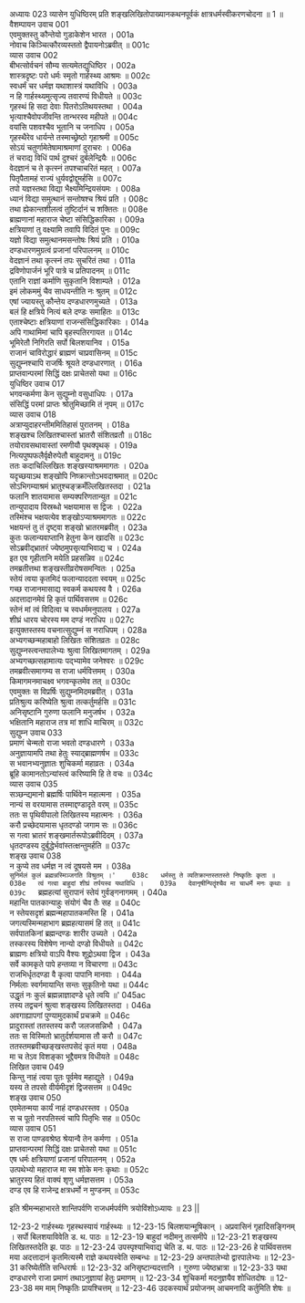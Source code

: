 अध्यायः 023
व्यासेन युधिष्ठिरम् प्रति शङ्खलिखितोपाख्यानकथनपूर्वकं क्षात्रधर्मस्वीकरणचोदना ॥ 1 ॥
वैशम्पायन उवाच 	001  
एवमुक्तस्तु कौन्तेयो गुडाकेशेन भारत ।	001a  
नोवाच किञ्चित्कौरव्यस्ततो द्वैपायनोऽब्रवीत् ॥	001c  
व्यास उवाच 	002  
बीभत्सोर्वचनं सौम्य सत्यमेतद्युधिष्ठिर ।	002a  
शास्त्रदृष्टः परो धर्मः स्मृतो गार्हस्थ्य आश्रमः ॥	002c  
स्वधर्मं चर धर्मज्ञ यथाशास्त्रं यथाविधि ।	003a  
न हि गार्हस्थ्यमुत्सृज्य तवारण्यं विधीयते ॥	003c  
गृहस्थं हि सदा देवाः पितरोऽतिथयस्तथा ।	004a  
भृत्याश्चैवोपजीवन्ति तान्भरस्व महीपते ॥	004c  
वयांसि पशवश्चैव भूतानि च जनाधिप ।	005a  
गृहस्थैरेव धार्यन्ते तस्माच्छ्रेष्ठो गृहाश्रमी ॥	005c  
सोऽयं चतुर्णामेतेषामाश्रमाणां दुराचरः ।	006a  
तं चराद्य विधिं पार्थ दुश्चरं दुर्बलेन्द्रियैः ॥	006c  
वेदज्ञानं च ते कृत्स्नं तपश्चाचरितं महत् ।	007a  
पितृपैतामहं राज्यं धुर्यवद्वोद्दुमर्हसि ॥	007c  
तपो यज्ञस्तथा विद्या भैक्ष्यमिन्द्रियसंयमः ।	008a  
ध्यानं विद्या समुत्थानं सन्तोषश्च श्रियं प्रति ।	008c  
तथा ह्येकान्तशीलत्वं तुष्टिर्दानं च शक्तितः ॥	008e  
ब्राह्मणानां महाराज चेष्टा संसिद्धिकारिका ।	009a  
क्षत्रियाणां तु वक्ष्यामि तवापि विदितं पुनः ॥	009c  
यज्ञो विद्या समुत्थानमसन्तोषः श्रियं प्रति ।	010a  
दण्डधारणमुग्रत्वं प्रजानां परिपालनम् ॥	010c  
वेदज्ञानं तथा कृत्स्नं तपः सुचरितं तथा ।	011a  
द्रविणोपार्जनं भूरि पात्रे च प्रतिपादनम् ॥	011c  
एतानि राज्ञां कर्माणि सुकृतानि विशाम्पते ।	012a  
इमं लोकममुं चैव साधयन्तीति नः श्रुतम् ॥	012c  
एषां ज्यायस्तु कौन्तेय दण्डधारणमुच्यते ।	013a  
बलं हि क्षत्रिये नित्यं बले दण्डः समाहितः ॥	013c  
एताश्चेष्टाः क्षत्रियाणां राजन्संसिद्धिकारिकाः ।	014a  
अपि गाथामिमां चापि बृहस्पतिरगायत ॥	014c  
भूमिरेतौ निगिरति सर्पो बिलशयानिव ।	015a  
राजानं चाविरोद्धारं ब्राह्मणं चाप्रवासिनम् ॥	015c  
सुद्युम्नश्चापि राजर्षिः श्रूयते दण्डधारणात् ।	016a  
प्राप्तवान्परमां सिद्धिं दक्षः प्राचेतसो यथा ॥	016c  
युधिष्ठिर उवाच 	017  
भगवन्कर्मणा केन सुद्युम्नो वसुधाधिपः ।	017a  
संसिद्धिं परमां प्राप्तः श्रोतुमिच्छामि तं नृपम् ॥	017c  
व्यास उवाच 	018  
अत्राप्युदाहरन्तीममितिहासं पुरातनम् ।	018a  
शङ्खश्च लिखितश्चास्तां भ्रातरौ संशितव्रतौ ॥	018c  
तयोरावसथावास्तां रमणीयौ पृथक्पृथक् ।	019a  
नित्यपुष्पफलैर्वृक्षैरुपेतौ बाहुदामनु ॥	019c  
ततः कदाचिल्लिखितः शङ्खस्याश्रममागतः ।	020a  
यदृच्छयाऽथ शङ्खोपि निष्क्रान्तोऽभवदाश्रमात् ॥	020c  
सोऽभिगम्याश्रमं भ्रातुश्चङ्क्रमँल्लिखितस्तदा ।	021a  
फलानि शातयामास सम्यक्परिणतान्युत ॥	021c  
तान्युपादाय विस्रब्धो भक्षयामास स द्विजः ।	022a  
तस्मिंश्च भक्षयत्येव शङ्खोऽप्याश्रममागतः ॥	022c  
भक्षयन्तं तु तं दृष्ट्वा शङ्खो भ्रातरमब्रवीत् ।	023a  
कुतः फलान्यवाप्तानि हेतुना केन खादसि ॥	023c  
सोऽब्रवीद्भ्रातरं ज्येष्ठमुपसृत्याभिवाद्य च ।	024a  
इत एव गृहीतानि मयेति प्रहसन्निव ॥	024c  
तमब्रतीत्तथा शङ्खस्तीव्ररोषसमन्वितः ।	025a  
स्तेयं त्वया कृतमिदं फलान्याददता स्वयम् ॥	025c  
गच्छ राजानमासाद्य स्वकर्म कथयस्व वै ।	026a  
अदत्तादानमेवं हि कृतं पार्थिवसत्तम ॥	026c  
स्तेनं मां त्वं विदित्वा च स्वधर्ममनुपालय ।	027a  
शीघ्रं धारय चोरस्य मम दण्डं नराधिप ॥	027c  
इत्युक्तस्तस्य वचनात्सुद्युम्नं स नराधिपम् ।	028a  
अभ्यगच्छन्महाबाहो लिखितः संशितव्रतः ॥	028c  
सुद्युम्नस्त्वन्तपालेभ्यः श्रुत्वा लिखितमागतम् ।	029a  
अभ्यगच्छत्सहामात्यः पद्भ्यामेव जनेश्वरः ॥	029c  
तमब्रवीत्समागम्य स राजा धर्मवित्तमम् ।	030a  
किमागमनमाचक्ष्व भगवन्कृतमेव तत् ॥	030c  
एवमुक्तः स विप्रर्षिः सुद्युम्नमिदमब्रवीत् ।	031a  
प्रतिश्रुत्य करिष्येति श्रुत्वा तत्कर्तुमर्हसि ॥	031c  
अनिसृष्टानि गुरुणा फलानि मनुजर्षभ ।	032a  
भक्षितानि महाराज तत्र मां शाधि माचिरम् ॥	032c  
सुद्युम्न उवाच 	033  
प्रमाणं चेन्मतो राजा भवतो दण्डधारणे ।	033a  
अनुज्ञायामपि तथा हेतुः स्याद्ब्राह्मणर्षभ ॥	033c  
स भवानभ्यनुज्ञातः शुचिकर्मा महाव्रतः ।	034a  
ब्रूहि कामानतोऽन्यांस्त्वं करिष्यामि हि ते वचः ॥	034c  
व्यास उवाच 	035  
सञ्छन्द्यमानो ब्रह्मर्षिः पार्थिवेन महात्मना ।	035a  
नान्यं स वरयामास तस्माद्दण्डादृते वरम् ॥	035c  
ततः स पृथिवीपालो लिखितस्य महात्मनः ।	036a  
करौ प्रच्छेदयामास धृतदण्डो जगाम सः ॥	036c  
स गत्वा भ्रातरं शङ्खमार्तरूपोऽब्रवीदिदम् ।	037a  
धृतदण्डस्य दुर्बुद्धेर्भवांस्तत्क्षन्तुमर्हति ॥	037c  
शङ्ख उवाच 	038  
न कुप्ये तव धर्मज्ञ न त्वं दूषयसे मम ।	038a  
`सुनिर्मलं कुलं ब्रह्मन्नस्मिञ्जगति विश्रुतम् ।'	038c  
धर्मस्तु ते व्यतिक्रान्तस्ततस्ते निष्कृतिः कृता ॥	038e  
त्वं गत्वा बाहुदां शीघ्रं तर्पयस्व यथाविधि ।	039a  
देवानृषीन्पितॄंश्चैव मा चाधर्मे मनः कृथाः ॥	039c  
`ब्रह्महत्यां सुरापानं स्तेयं गुर्वङ्गनागमम् ।	040a  
महान्ति पातकान्याहुः संयोगं चैव तैः सह ॥	040c  
न स्तेयसदृशं ब्रह्मन्महापातकमस्ति हि ।	041a  
जगत्यस्मिन्महाभाग ब्रह्महत्यासमं हि तत् ॥	041c  
सर्वपातकिनां ब्रह्मन्दण्डः शारीर उच्यते ।	042a  
तस्करस्य विशेषेण नान्यो दण्डो विधीयते ॥	042c  
ब्राह्मणः क्षत्रियो वाऽपि वैश्यः शूद्रोऽथवा द्विज ।	043a  
सर्वे कामकृते पापे हन्तव्या न विचारणा ॥	043c  
राजभिर्धृतदण्डा वै कृत्वा पापानि मानवाः ।	044a  
निर्मलाः स्वर्गमायान्ति सन्तः सुकृतिनो यथा ॥	044c  
उद्धृतं नः कुलं ब्रह्मन्नाज्ञादण्डे धृते त्वयि ॥'	045ac  
तस्य तद्वचनं श्रुत्वा शङ्खस्य लिखितस्तदा ।	046a  
अवगाह्यापगां पुण्यामुदकार्थं प्रचक्रमे ॥	046c  
प्रादुरास्तां ततस्तस्य करौ जलजसन्निभौ ।	047a  
ततः स विस्मितो भ्रातुर्दर्शयामास तौ करौ ॥	047c  
ततस्तमब्रवीच्छङ्खस्तपसेदं कृतं मया ।	048a  
मा च तेऽव विशङ्का भूद्दैवमत्र विधीयते ॥	048c  
लिखित उवाच 	049  
किन्तु नाहं त्वया पूतः पूर्वमेव महाद्युते ।	049a  
यस्य ते तपसो वीर्यमीदृशं द्विजसत्तम ॥	049c  
शङ्ख उवाच 	050  
एवमेतन्मया कार्यं नाहं दण्डधरस्तव ।	050a  
स च पूतो नरपतिस्त्वं चापि पितृभिः सह ॥	050c  
व्यास उवाच 	051  
स राजा पाण्डवश्रेष्ठ श्रेयान्वै तेन कर्मणा ।	051a  
प्राप्तवान्परमां सिद्धिं दक्षः प्राचेतसो यथा ॥	051c  
एष धर्मः क्षत्रियाणां प्रजानां परिपालनम् ।	052a  
उत्पथेभ्यो महाराज मा स्म शोके मनः कृथाः ॥	052c  
भ्रातुरस्य हितं वाक्यं शृणु धर्मज्ञसत्तम ।	053a  
दण्ड एव हि राजेन्द्र क्षत्रधर्मो न मुण्डनम् ॥ 	053c  

इति श्रीमन्महाभारते शान्तिपर्वणि राजधर्मपर्वणि त्रयोविंशोऽध्यायः ॥ 23 ||

12-23-2 गार्हस्थ्यः गृहस्थस्यायं गार्हस्थ्यः ॥ 12-23-15 बिलशयान्मूषिकान् । अप्रवासिनं गृहादिसङ्गिनम् । सर्पो बिलशयाविवेति ड. थ. पाठः ॥ 12-23-19 बाहुदां नदीमनु तत्समीपे ॥ 12-23-21 शङ्खस्य लिखितस्तदेति झ. पाठः ॥ 12-23-24 उपस्पृश्याभिवाद्य चेति ड. थ. पाठः ॥ 12-23-26 हे पार्थिवसत्तम मया अदत्तादानं कृतमित्यस्मै राज्ञे कथयस्वेति सम्बन्धः ॥ 12-23-29 अन्तपालेभ्यो द्वारपालेभ्यः ॥ 12-23-31 करिष्येतीति सन्धिरार्षः ॥ 12-23-32 अनिसृष्टान्यदत्तानि । गुरुणा ज्येष्ठभ्रात्रा ॥ 12-23-33 यथा दण्डधारणे राजा प्रमाणं तथाऽनुज्ञायां हेतुः प्रमाणम् ॥ 12-23-34 शुचिकर्मा मदनुज्ञयैव शोधितदोषः ॥ 12-23-38 मम माम् निष्कृतिः प्रायश्चित्तम् ॥ 12-23-46 उदकस्यार्थं प्रयोजनम् आचमनादि कर्तुमिति शेषः ॥
